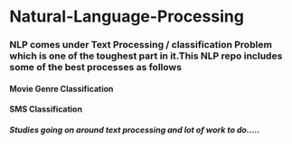 # Natural-Language-Processing
### NLP comes under Text Processing / classification Problem which is one of the toughest part in it.This NLP repo includes some of the best processes as follows
#### Movie Genre Classification 
#### SMS Classification
##### Studies going on around text processing and lot of work to do.....
